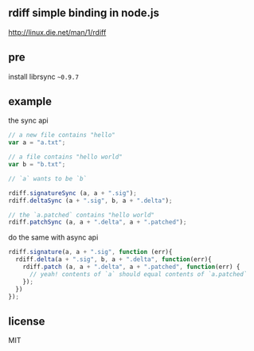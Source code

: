 ## rdiff simple binding in node.js

http://linux.die.net/man/1/rdiff

## pre

install librsync `~0.9.7`

## example

the sync api

```js
// a new file contains "hello"
var a = "a.txt";

// a file contains "hello world"
var b = "b.txt";

// `a` wants to be `b`

rdiff.signatureSync (a, a + ".sig");
rdiff.deltaSync (a + ".sig", b, a + ".delta");

// the `a.patched` contains "hello world"
rdiff.patchSync (a, a + ".delta", a + ".patched");
```

do the same with async api

```js
rdiff.signature(a, a + ".sig", function (err){
  rdiff.delta(a + ".sig", b, a + ".delta", function(err){
    rdiff.patch (a, a + ".delta", a + ".patched", function(err) {
      // yeah! contents of `a` should equal contents of `a.patched`
    });
  })
});
```

## license
MIT
